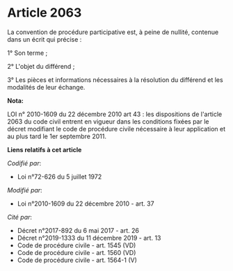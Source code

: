# Article 2063

La convention de procédure participative est, à peine de nullité, contenue dans un écrit qui précise :

1° Son terme ;

2° L'objet du différend ;

3° Les pièces et informations nécessaires à la résolution du différend et les modalités de leur échange.

**Nota:**

LOI n° 2010-1609 du 22 décembre 2010 art 43 : les dispositions de l'article 2063 du code civil entrent en vigueur dans les
conditions fixées par le décret modifiant le code de procédure civile nécessaire à leur application et au plus tard le 1er
septembre 2011.

**Liens relatifs à cet article**

_Codifié par_:

  - Loi n°72-626 du 5 juillet 1972

_Modifié par_:

  - Loi n°2010-1609 du 22 décembre 2010 - art. 37

_Cité par_:

  - Décret n°2017-892 du 6 mai 2017 - art. 26
  - Décret n°2019-1333 du 11 décembre 2019 - art. 13
  - Code de procédure civile - art. 1545 (VD)
  - Code de procédure civile - art. 1560 (VD)
  - Code de procédure civile - art. 1564-1 (V)
